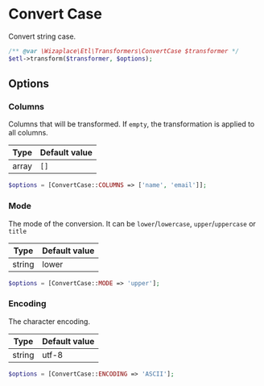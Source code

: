 # Convert Case

Convert string case.

```php
/** @var \Wizaplace\Etl\Transformers\ConvertCase $transformer */
$etl->transform($transformer, $options);
```

## Options

### Columns

Columns that will be transformed. If `empty`, the transformation is applied to all columns.

| Type  | Default value |
| ----- | ------------- |
| array | `[]`          |

```php
$options = [ConvertCase::COLUMNS => ['name', 'email']];
```

### Mode

The mode of the conversion. It can be `lower`/`lowercase`, `upper`/`uppercase` or `title`

| Type   | Default value |
| ------ | ------------- |
| string | lower         |

```php
$options = [ConvertCase::MODE => 'upper'];
```

### Encoding

The character encoding.

| Type   | Default value |
| ------ | ------------- |
| string | utf-8         |

```php
$options = [ConvertCase::ENCODING => 'ASCII'];
```
